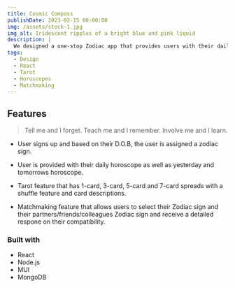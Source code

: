 ```yaml
---
title: Cosmic Compass
publishDate: 2023-02-15 00:00:00
img: /assets/stock-1.jpg
img_alt: Iridescent ripples of a bright blue and pink liquid
description: |
  We designed a one-stop Zodiac app that provides users with their daily horoscope, multiple tarot speads and a matchmaking feature all in one place.
tags:
  - Design
  - React
  - Tarot
  - Horoscopes
  - Matchmaking
---
```


## Features

> Tell me and I forget. Teach me and I remember. Involve me and I learn.

- User signs up and based on their D.O.B, the user is assigned a zodiac sign.

- User is provided with their daily horoscope as well as yesterday and tomorrows horoscope.

- Tarot feature that has 1-card, 3-card, 5-card and 7-card spreads with a shuffle feature and card descriptions.

- Matchmaking feature that allows users to select their Zodiac sign and their partners/friends/colleagues Zodiac sign and receive a detailed respone on their compatibility.

### Built with

- React
- Node.js
- MUI
- MongoDB

<!-- ### Level-three heading

Sed pulvinar porttitor mi in ultricies. Etiam non dolor gravida eros pulvinar pellentesque et dictum ex. Proin eu ornare ligula, sed condimentum dui. Vivamus tincidunt tellus mi, sed semper ipsum pharetra a. Suspendisse sollicitudin at sapien nec volutpat. Etiam justo urna, laoreet ac lacus sed, ultricies facilisis dolor. Integer posuere, metus vel viverra gravida, risus elit ornare magna, id feugiat erat risus ullamcorper libero. Proin vitae diam auctor, laoreet lorem vitae, varius tellus.

Aenean pretium purus augue, ut bibendum erat convallis quis. Cras condimentum quis velit ac mollis. Suspendisse non purus fringilla, venenatis nisl porta, finibus odio. Curabitur aliquet metus faucibus libero interdum euismod. Morbi sed magna nisl. Morbi odio nibh, facilisis vel sapien eu, tempus tincidunt erat. Nullam erat velit, sagittis at purus quis, tristique scelerisque tortor. Pellentesque lacinia tortor id est aliquam viverra. Vestibulum et diam ac ipsum mollis fringilla. -->

<!-- #### Level-four heading

- We noted this
- And also this other point -->
